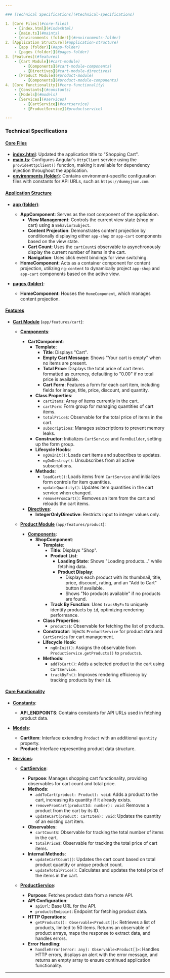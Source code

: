 ```yaml
---

### [Technical Specifications](#technical-specifications)

1. [Core Files](#core-files)
    - [index.html](#indexhtml)
    - [main.ts](#maints)
    - [environments (folder)](#environments-folder)
2. [Application Structure](#application-structure)
    - [app (folder)](#app-folder)
    - [pages (folder)](#pages-folder)
3. [Features](#features)
    - [Cart Module](#cart-module)
        - [Components](#cart-module-components)
        - [Directives](#cart-module-directives)
    - [Product Module](#product-module)
        - [Components](#product-module-components)
4. [Core Functionality](#core-functionality)
    - [Constants](#constants)
    - [Models](#models)
    - [Services](#services)
        - [CartService](#cartservice)
        - [ProductService](#productservice)

---
```


### Technical Specifications

#### [Core Files](#core-files)

- **[index.html](#indexhtml)**: Updated the application title to "Shopping Cart".
- **[main.ts](#maints)**: Configures Angular's `HttpClient` service using the `provideHttpClient()` function, making it available for dependency injection throughout the application.
- **[environments (folder)](#environments-folder)**: Contains environment-specific configuration files with constants for API URLs, such as `https://dummyjson.com`.

#### [Application Structure](#application-structure)

- **[app (folder)](#app-folder)**:
  - **AppComponent**: Serves as the root component of the application.
    - **View Management**: Controls the current view state (shop or cart) using a `BehaviorSubject`.
    - **Content Projection**: Demonstrates content projection by conditionally displaying either `app-shop` or `app-cart` components based on the view state.
    - **Cart Count**: Uses the `cartCount$` observable to asynchronously display the current number of items in the cart.
    - **Navigation**: Uses click event bindings for view switching.
  - **HomeComponent**: Acts as a container component for content projection, utilizing `ng-content` to dynamically project `app-shop` and `app-cart` components based on the active view.

- **[pages (folder)](#pages-folder)**:
  - **HomeComponent**: Houses the `HomeComponent`, which manages content projection.

#### [Features](#features)

- **[Cart Module](#cart-module)** (`app/features/cart`):
  - **[Components](#cart-module-components)**:
    - **CartComponent**:
      - **Template**:
        - **Title**: Displays "Cart".
        - **Empty Cart Message**: Shows "Your cart is empty" when no items are present.
        - **Total Price**: Displays the total price of cart items formatted as currency, defaulting to "0.00" if no total price is available.
        - **Cart Form**: Features a form for each cart item, including fields for image, title, price, discount, and quantity.
      - **Class Properties**:
        - `cartItems`: Array of items currently in the cart.
        - `cartForm`: Form group for managing quantities of cart items.
        - `totalPrice$`: Observable for the total price of items in the cart.
        - `subscriptions`: Manages subscriptions to prevent memory leaks.
      - **Constructor**: Initializes `CartService` and `FormBuilder`, setting up the form group.
      - **Lifecycle Hooks**:
        - `ngOnInit()`: Loads cart items and subscribes to updates.
        - `ngOnDestroy()`: Unsubscribes from all active subscriptions.
      - **Methods**:
        - `loadCart()`: Loads items from `CartService` and initializes form controls for item quantities.
        - `updateQuantity()`: Updates item quantities in the cart service when changed.
        - `removeFromCart()`: Removes an item from the cart and reloads the cart items.
    - **[Directives](#cart-module-directives)**:
      - **IntegerOnlyDirective**: Restricts input to integer values only.

  - **[Product Module](#product-module)** (`app/features/product`):
    - **[Components](#product-module-components)**:
      - **ShopComponent**:
        - **Template**:
          - **Title**: Displays "Shop".
          - **Product List**:
            - **Loading State**: Shows "Loading products..." while fetching data.
            - **Product Display**:
              - Displays each product with its thumbnail, title, price, discount, rating, and an "Add to Cart" button if available.
              - Shows "No products available" if no products are found.
          - **Track By Function**: Uses `trackByFn` to uniquely identify products by `id`, optimizing rendering performance.
        - **Class Properties**:
          - `products$`: Observable for fetching the list of products.
        - **Constructor**: Injects `ProductService` for product data and `CartService` for cart management.
        - **Lifecycle Hook**:
          - `ngOnInit()`: Assigns the observable from `ProductService.getProducts()` to `products$`.
        - **Methods**:
          - `addToCart()`: Adds a selected product to the cart using `CartService`.
          - `trackByFn()`: Improves rendering efficiency by tracking products by their `id`.

#### [Core Functionality](#core-functionality)

- **[Constants](#constants)**:
  - **API_ENDPOINTS**: Contains constants for API URLs used in fetching product data.

- **[Models](#models)**:
  - **CartItem**: Interface extending `Product` with an additional `quantity` property.
  - **Product**: Interface representing product data structure.

- **[Services](#services)**:
  - **[CartService](#cartservice)**:
    - **Purpose**: Manages shopping cart functionality, providing observables for cart count and total price.
    - **Methods**:
      - `addToCart(product: Product): void`: Adds a product to the cart, increasing its quantity if it already exists.
      - `removeFromCart(productId: number): void`: Removes a product from the cart by its ID.
      - `updateCart(product: CartItem): void`: Updates the quantity of an existing cart item.
    - **Observables**:
      - `cartCount$`: Observable for tracking the total number of items in the cart.
      - `totalPrice$`: Observable for tracking the total price of cart items.
    - **Internal Methods**:
      - `updateCartCount()`: Updates the cart count based on total product quantity or unique product count.
      - `updateTotalPrice()`: Calculates and updates the total price of the items in the cart.

  - **[ProductService](#productservice)**:
    - **Purpose**: Fetches product data from a remote API.
    - **API Configuration**:
      - `apiUrl`: Base URL for the API.
      - `productsEndpoint`: Endpoint for fetching product data.
    - **HTTP Operations**:
      - `getProducts(): Observable<Product[]>`: Retrieves a list of products, limited to 50 items. Returns an observable of product arrays, maps the response to extract data, and handles errors.
    - **Error Handling**:
      - `handleError(error: any): Observable<Product[]>`: Handles HTTP errors, displays an alert with the error message, and returns an empty array to ensure continued application functionality.

---
